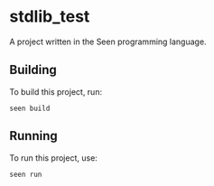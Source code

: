 # stdlib_test

A project written in the Seen programming language.

## Building

To build this project, run:

```
seen build
```

## Running

To run this project, use:

```
seen run
```
